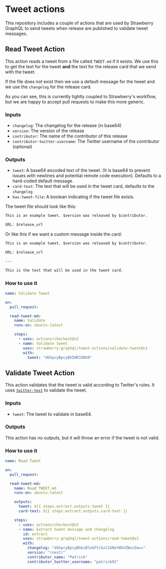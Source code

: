 # Tweet actions

This repository includes a couple of actions that are used by Strawberry GraphQL
to send tweets when release are published to validate tweet messages.

## Read Tweet Action

This action reads a tweet from a file called `TWEET.md` if it exists. We use
this to get the text for the tweet **and** the text for the release card that we
send with the tweet.

If the file does not exist then we use a default message for the tweet and we
use the `changelog` for the release card.

As you can see, this is currently tightly coupled to Strawberry's workflow, but
we are happy to accept pull requests to make this more generic.

### Inputs

- `changelog`: The changelog for the release (in base64)
- `version`: The version of the release
- `contributor`: The name of the contributor of this release
- `contributor-twitter-username`: The Twitter username of the contributor (optional)

### Outputs

- `tweet`: A base64 encoded text of the tweet. (It is base64 to prevent issues
  with newlines and potential remote code execution). Defaults to a hard-coded
  default message.
- `card-text`: The text that will be used in the tweet card, defaults to the
  `changelog`
- `has-tweet-file`: A boolean indicating if the tweet file exists.

The tweet file should look like this:

```markdown
This is an example tweet. $version was released by $contributor.

URL: $release_url
```

Or like this if we want a custom message inside the card:

```markdown
This is an example tweet. $version was released by $contributor.

URL: $release_url

---

This is the text that will be used in the tweet card.
```

### How to use it

```yaml
name: Validate Tweet

on:
  pull_request:

  read-tweet-md:
    name: Validate
    runs-on: ubuntu-latest

    steps:
      - uses: actions/checkout@v2
      - name: Validate tweet
        uses: strawberry-graphql/tweet-actions/validate-tweet@v1
        with:
          tweet: "dGhpcyBpcyBhIHR3ZWV0"
```

## Validate Tweet Action

This action validates that the tweet is valid according to Twitter's rules. It
uses [`twitter-text`](https://github.com/twitter/twitter-text) to validate the
tweet.

### Inputs

- `tweet`: The tweet to validate in base64.

### Outputs

This action has no outputs, but it will throw an error if the tweet is not
valid.

### How to use it

```yaml
name: Read Tweet

on:
  pull_request:

  read-tweet-md:
    name: Read TWEET.md
    runs-on: ubuntu-latest

    outputs:
      tweet: ${{ steps.extract.outputs.tweet }}
      card-text: ${{ steps.extract.outputs.card-text }}

    steps:
      - uses: actions/checkout@v2
      - name: Extract tweet message and changelog
        id: extract
        uses: strawberry-graphql/tweet-actions/read-tweet@v1
        with:
          changelog: "dGhpcyBpcyBhbiBleGFtcGxlIGNoYW5nZWxvZw=="
          version: "(next)"
          contributor_name: "Patrick"
          contributor_twitter_username: "patrick91"
```
